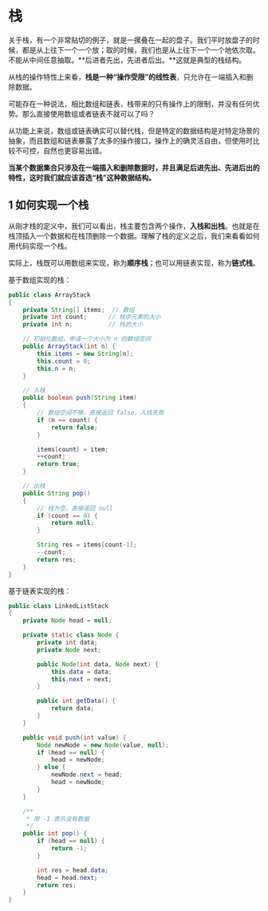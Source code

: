 # 栈

关于栈，有一个非常贴切的例子，就是一摞叠在一起的盘子。我们平时放盘子的时候，都是从上往下一个一个放；取的时候，我们也是从上往下一个一个地依次取。不能从中间任意抽取。**后进者先出，先进者后出。**这就是典型的栈结构。

<!-- image -->

从栈的操作特性上来看，**栈是一种“操作受限”的线性表**，只允许在一端插入和删除数据。

可能存在一种说法，相比数组和链表，栈带来的只有操作上的限制，并没有任何优势。那么直接使用数组或者链表不就可以了吗？

从功能上来说，数组或链表确实可以替代栈，但是特定的数据结构是对特定场景的抽象，而且数组和链表暴露了太多的操作接口，操作上的确灵活自由，但使用时比较不可控，自然也更容易出错。

**当某个数据集合只涉及在一端插入和删除数据时，并且满足后进先出、先进后出的特性，这时我们就应该首选“栈”这种数据结构。**

## 1 如何实现一个栈

从刚才栈的定义中，我们可以看出，栈主要包含两个操作，**入栈和出栈**。也就是在栈顶插入一个数据和在栈顶删除一个数据。理解了栈的定义之后，我们来看看如何用代码实现一个栈。

实际上，栈既可以用数组来实现，称为**顺序栈**；也可以用链表实现，称为**链式栈**。

基于数组实现的栈：

```java
public class ArrayStack
{
    private String[] items;  // 数组
    private int count;      // 栈中元素的大小
    private int n;          // 栈的大小

    // 初始化数组，申请一个大小为 n 的数组空间
    public ArrayStack(int n) {
        this.items = new String[n];
        this.count = 0;
        this.n = n;
    }

    // 入栈
    public boolean push(String item)
    {
        // 数组空间不够，直接返回 false，入栈失败
        if (n == count) {
            return false;
        }

        items[count] = item;
        ++count;
        return true;
    }

    // 出栈
    public String pop()
    {
        // 栈为空，直接返回 null
        if (count == 0) {
            return null;
        }

        String res = items[count-1];
        --count;
        return res;
    }
}
```

基于链表实现的栈：

```java
public class LinkedListStack
{
    private Node head = null;

    private static class Node {
        private int data;
        private Node next;

        public Node(int data, Node next) {
            this.data = data;
            this.next = next;
        }

        public int getData() {
            return data;
        }
    }

    public void push(int value) {
        Node newNode = new Node(value, null);
        if (head == null) {
            head = newNode;
        } else {
            newNode.next = head;
            head = newNode;
        }
    }

    /**
     * 用 -1 表示没有数据
     */
    public int pop() {
        if (head == null) {
            return -1;
        }

        int res = head.data;
        head = head.next;
        return res;
    }
}
```

